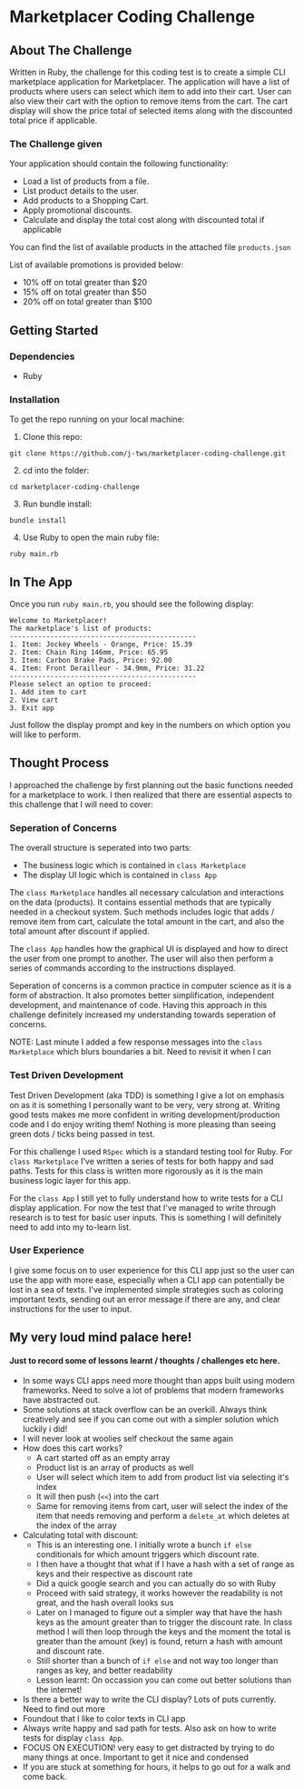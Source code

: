 # Marketplacer Coding Challenge

## About The Challenge

Written in Ruby, the challenge for this coding test is to create a simple CLI marketplace application for Marketplacer. The application will have a list of products where users can select which item to add into their cart. User can also view their cart with the option to remove items from the cart. The cart display will show the price total of selected items along with the discounted total price if applicable.

### The Challenge given
Your application should contain the following functionality:

- Load a list of products from a file.
- List product details to the user.
- Add products to a Shopping Cart.
- Apply promotional discounts.
- Calculate and display the total cost along with discounted total if applicable

You can find the list of available products in the attached file `products.json`

List of available promotions is provided below:

- 10% off on total greater than $20
- 15% off on total greater than $50
- 20% off on total greater than $100


## Getting Started

### Dependencies
* Ruby

### Installation

To get the repo running on your local machine:
1. Clone this repo:
```
git clone https://github.com/j-tws/marketplacer-coding-challenge.git
```

2. cd into the folder:
```
cd marketplacer-coding-challenge
```

3. Run bundle install:
```
bundle install
```

4. Use Ruby to open the main ruby file:
```
ruby main.rb
```

## In The App

Once you run `ruby main.rb`, you should see the following display:

```
Welcome to Marketplacer!
The marketplace's list of products:
----------------------------------------------
1. Item: Jockey Wheels - Orange, Price: 15.39
2. Item: Chain Ring 146mm, Price: 65.95
3. Item: Carbon Brake Pads, Price: 92.00
4. Item: Front Derailleur - 34.9mm, Price: 31.22
----------------------------------------------
Please select an option to proceed:
1. Add item to cart
2. View cart
3. Exit app
```

Just follow the display prompt and key in the numbers on which option you will like to perform. 

## Thought Process

I approached the challenge by first planning out the basic functions needed for a marketplace to work. I then realized that there are essential aspects to this challenge that I will need to cover:

### Seperation of Concerns

The overall structure is seperated into two parts:
  * The business logic which is contained in `class Marketplace`
  * The display UI logic which is contained in `class App`

The `class Marketplace` handles all necessary calculation and interactions on the data (products). It contains essential methods that are typically needed in a checkout system. Such methods includes logic that adds / remove item from cart, calculate the total amount in the cart, and also the total amount after discount if applied. 

The `class App` handles how the graphical UI is displayed and how to direct the user from one prompt to another. The user will also then perform a series of commands according to the instructions displayed. 

Seperation of concerns is a common practice in computer science as it is a form of abstraction. It also promotes better simplification, independent development, and maintenance of code. Having this approach in this challenge definitely increased my understanding towards seperation of concerns.

NOTE: Last minute I added a few response messages into the `class Marketplace` which blurs boundaries a bit. Need to revisit it when I can

### Test Driven Development

Test Driven Development (aka TDD) is something I give a lot on emphasis on as it is something I personally want to be very, very strong at. Writing good tests makes me more confident in writing development/production code and I do enjoy writing them! Nothing is more pleasing than seeing green dots / ticks being passed in test.

For this challenge I used `RSpec` which is a standard testing tool for Ruby. For `class Marketplace` I've written a series of tests for both happy and sad paths. Tests for this class is written more rigorously as it is the main business logic layer for this app.

For the `class App` I still yet to fully understand how to write tests for a CLI display application. For now the test that I've managed to write through research is to test for basic user inputs. This is something I will definitely need to add into my to-learn list.

### User Experience

I give some focus on to user experience for this CLI app just so the user can use the app with more ease, especially when a CLI app can potentially be lost in a sea of texts. I've implemented simple strategies such as coloring important texts, sending out an error message if there are any, and clear instructions for the user to input. 

## My very loud mind palace here!
#### Just to record some of lessons learnt / thoughts / challenges etc here.
* In some ways CLI apps need more thought than apps built using modern frameworks. Need to solve a lot of problems that modern frameworks have abstracted out.
* Some solutions at stack overflow can be an overkill. Always think creatively and see if you can come out with a simpler solution which luckily i did!
* I will never look at woolies self checkout the same again
* How does this cart works? 
  * A cart started off as an empty array
  * Product list is an array of products as well
  * User will select which item to add from product list via selecting it's index
  * It will then push (`<<`) into the cart
  * Same for removing items from cart, user will select the index of the item that needs removing and perform a `delete_at` which deletes at the index of the array
* Calculating total with discount:
  * This is an interesting one. I initially wrote a bunch `if else` conditionals for which amount triggers which discount rate. 
  * I then have a thought that what if I have a hash with a set of range as keys and their respective as discount rate
  * Did a quick google search and you can actually do so with Ruby
  * Proceed with said strategy, it works however the readability is not great, and the hash overall looks sus
  * Later on I managed to figure out a simpler way that have the hash keys as the amount greater than to trigger the discount rate. In class method I will then loop through the keys and the moment the total is greater than the amount (key) is found, return a hash with amount and discount rate.
  * Still shorter than a bunch of `if else` and not way too longer than ranges as key, and better readability
  * Lesson learnt: On occassion you can come out better solutions than the internet!
* Is there a better way to write the CLI display? Lots of puts currently. Need to find out more
* Foundout that I like to color texts in CLI app
* Always write happy and sad path for tests. Also ask on how to write tests for display `class App`.
* FOCUS ON EXECUTION! very easy to get distracted by trying to do many things at once. Important to get it nice and condensed
* If you are stuck at something for hours, it helps to go out for a walk and come back.



